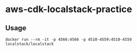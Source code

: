 # aws-cdk-localstack-practice
## Usage

```
docker run --rm -it -p 4566:4566 -p 4510-4559:4510-4559 localstack/localstack
```
